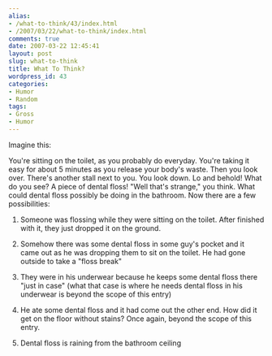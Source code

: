 ```yaml
---
alias:
- /what-to-think/43/index.html
- /2007/03/22/what-to-think/index.html
comments: true
date: 2007-03-22 12:45:41
layout: post
slug: what-to-think
title: What To Think?
wordpress_id: 43
categories:
- Humor
- Random
tags:
- Gross
- Humor
---
```


Imagine this:

You're sitting on the toilet, as you probably do everyday.  You're taking it easy for about 5 minutes as you release your body's waste.  Then you look over.  There's another stall next to you.  You look down.  Lo and behold!  What do you see?  A piece of dental floss!  "Well that's strange," you think.  What could dental floss possibly be doing in the bathroom.  Now there are a few possibilities:





  1. Someone was flossing while they were sitting on the toilet.  After finished with it, they just dropped it on the ground.


  2. Somehow there was some dental floss in some guy's pocket and it came out as he was dropping them to sit on the toilet.  He had gone outside to take a "floss break"


  3. They were in his underwear because he keeps some dental floss there "just in case" (what that case is where he needs dental floss in his underwear is beyond the scope of this entry)


  4. He ate some dental floss and it had come out the other end.  How did it get on the floor without stains?  Once again, beyond the scope of this entry.


  5. Dental floss is raining from the bathroom ceiling



